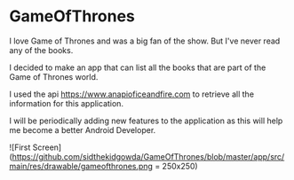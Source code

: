 # GameOfThrones

I love Game of Thrones and was a big fan of the show. But I've never read any of the books. 

I decided to make an app that can list all the books that are part of the Game of Thrones world.

I used the api https://www.anapioficeandfire.com to retrieve all the information for this application.

I will be periodically adding new features to the application as this will help me become a better Android Developer.

![First Screen](https://github.com/sidthekidgowda/GameOfThrones/blob/master/app/src/main/res/drawable/gameofthrones.png = 250x250)
